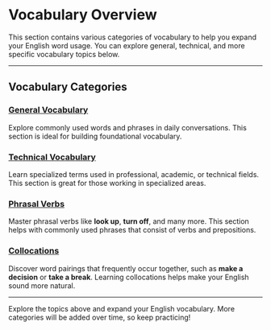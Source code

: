 # Vocabulary Overview

This section contains various categories of vocabulary to help you expand your English word usage. You can explore general, technical, and more specific vocabulary topics below.

---

## Vocabulary Categories

### [General Vocabulary](vocabulary/general.md)

Explore commonly used words and phrases in daily conversations. This section is ideal for building foundational vocabulary.

### [Technical Vocabulary](vocabulary/technical.md)

Learn specialized terms used in professional, academic, or technical fields. This section is great for those working in specialized areas.

### [Phrasal Verbs](vocabulary/phrasal_verbs.md)

Master phrasal verbs like **look up**, **turn off**, and many more. This section helps with commonly used phrases that consist of verbs and prepositions.

### [Collocations](vocabulary/collocations.md)

Discover word pairings that frequently occur together, such as **make a decision** or **take a break**. Learning collocations helps make your English sound more natural.

---

Explore the topics above and expand your English vocabulary. More categories will be added over time, so keep practicing!
